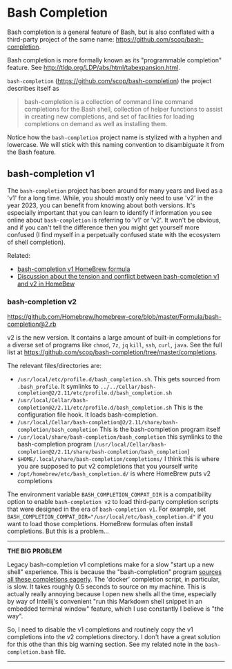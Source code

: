 # Bash Completion

Bash completion is a general feature of Bash, but is also conflated with a third-party project of the same name:
<https://github.com/scop/bash-completion>.

Bash completion is more formally known as its "programmable completion" feature. See 
<http://tldp.org/LDP/abs/html/tabexpansion.html>.

`bash-completion` (<https://github.com/scop/bash-completion>) the project describes itself as

> bash-completion is a collection of command line command completions for the Bash shell, collection of helper functions
> to assist in creating new completions, and set of facilities for loading completions on demand as well as installing 
> them.

Notice how the `bash-completion` project name is stylized with a hyphen and lowercase. We will stick with this naming
convention to disambiguate it from the Bash feature.


## bash-completion v1

The `bash-completion` project has been around for many years and lived as a 'v1' for a long time. While, you should
mostly only need to use 'v2' in the year 2023, you can benefit from knowing about both versions. It's especially important
that you can learn to identify if information you see online about `bash-completion` is referring to 'v1' or 'v2'. It
won't be obvious, and if you can't tell the difference then you might get yourself more confused (I find myself in a
perpetually confused state with the ecosystem of shell completion).

Related:

* [bash-completion v1 HomeBrew formula](https://github.com/Homebrew/homebrew-core/blob/master/Formula/bash-completion.rb)
* [Discussion about the tension and conflict between bash-completion v1 and v2 in HomeBew](https://discourse.brew.sh/t/bash-completion-2-vs-brews-auto-installed-bash-completions/2391/2)


### bash-completion v2

<https://github.com/Homebrew/homebrew-core/blob/master/Formula/bash-completion@2.rb>

v2 is the new version. It contains a large amount of built-in completions for a diverse set of programs like `chmod`, 
`7z`, `jq` `kill`, `ssh`, `curl`, `java`. See the full list at <https://github.com/scop/bash-completion/tree/master/completions>.

The relevant files/directories are: 

* `/usr/local/etc/profile.d/bash_completion.sh`. This gets sourced from `.bash_profile`. It symlinks to `../../Cellar/bash-completion@2/2.11/etc/profile.d/bash_completion.sh`
* `/usr/local/Cellar/bash-completion@2/2.11/etc/profile.d/bash_completion.sh` This is the configuration file hook. It 
  loads bash-completion.
* `/usr/local/Cellar/bash-completion@2/2.11/share/bash-completion/bash_completion` This is the bash-completion 
  program itself
* `/usr/local/share/bash-completion/bash_completion` this symlinks to the bash-completion program (`/usr/local/Cellar/bash-completion@2/2.11/share/bash-completion/bash_completion`)
* `$HOME/.local/share/bash-completion/completions/` I think this is where you are supposed to put v2 completions that you yourself write
* `/opt/homebrew/etc/bash_completion.d/` is where HomeBrew puts v2 completions

The environment variable `BASH_COMPLETION_COMPAT_DIR` is a compatibility option to enable `bash-completion v2` to load
third-party completion scripts that were designed in the era of `bash-completion v1`. For example, set `BASH_COMPLETION_COMPAT_DIR="/usr/local/etc/bash_completion.d"`
if you want to load those completions. HomeBrew formulas often install completions. But this is a problem...

---
**THE BIG PROBLEM**

Legacy bash-completion v1 completions make for a slow "start up a new shell" experience. This is because the "bash-completion"
program [sources all these completions eagerly](https://github.com/scop/bash-completion/blob/b1d163e99e17bcfbc79ee1b6151d8295307d8bc6/bash_completion#L2634).
The 'docker' completion script, in particular, is slow. It takes roughly 0.5 seconds to source on my machine. This is
actually really annoying because I open new shells all the time, especially by way of Intellij's convenient "run this
Markdown shell snippet in an embedded terminal window" feature, which I use constantly I believe is "the way".

So, I need to disable the v1 completions and routinely copy the v1 completions into the v2 completions directory. I don't
have a great solution for this othe than this big warning section. See my related note in the `bash-completion.bash` file.

---

